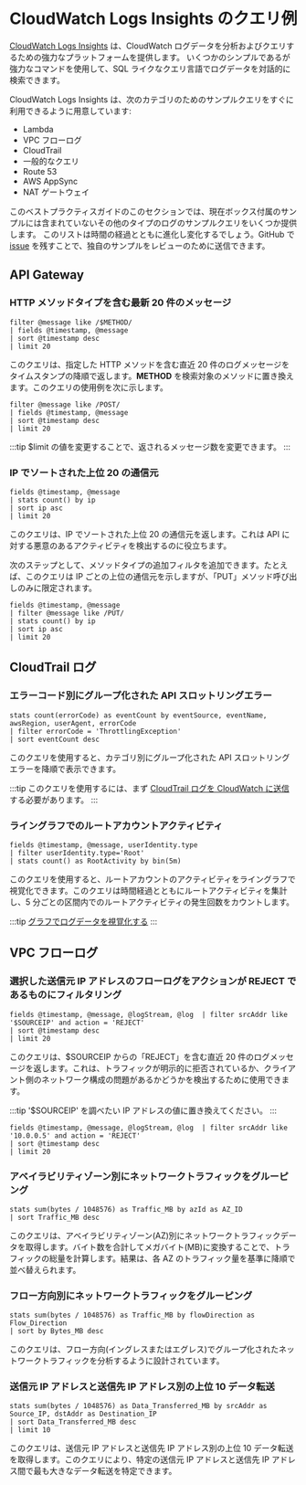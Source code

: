 # CloudWatch Logs Insights のクエリ例

[CloudWatch Logs Insights](https://docs.aws.amazon.com/ja_jp/AmazonCloudWatch/latest/logs/AnalyzingLogData.html) は、CloudWatch ログデータを分析およびクエリするための強力なプラットフォームを提供します。 いくつかのシンプルであるが強力なコマンドを使用して、SQL ライクなクエリ言語でログデータを対話的に検索できます。

CloudWatch Logs Insights は、次のカテゴリのためのサンプルクエリをすぐに利用できるように用意しています:

- Lambda
- VPC フローログ  
- CloudTrail
- 一般的なクエリ
- Route 53
- AWS AppSync
- NAT ゲートウェイ

このベストプラクティスガイドのこのセクションでは、現在ボックス付属のサンプルには含まれていないその他のタイプのログのサンプルクエリをいくつか提供します。 このリストは時間の経過とともに進化し変化するでしょう。GitHub で [issue](https://github.com/aws-observability/observability-best-practices/issues) を残すことで、独自のサンプルをレビューのために送信できます。

## API Gateway

### HTTP メソッドタイプを含む最新 20 件のメッセージ

```
filter @message like /$METHOD/ 
| fields @timestamp, @message
| sort @timestamp desc
| limit 20
```

このクエリは、指定した HTTP メソッドを含む直近 20 件のログメッセージをタイムスタンプの降順で返します。**METHOD** を検索対象のメソッドに置き換えます。このクエリの使用例を次に示します。

```
filter @message like /POST/ 
| fields @timestamp, @message
| sort @timestamp desc
| limit 20
```  

:::tip
    $limit の値を変更することで、返されるメッセージ数を変更できます。
:::

### IP でソートされた上位 20 の通信元

```
fields @timestamp, @message
| stats count() by ip
| sort ip asc
| limit 20
```

このクエリは、IP でソートされた上位 20 の通信元を返します。これは API に対する悪意のあるアクティビティを検出するのに役立ちます。

次のステップとして、メソッドタイプの追加フィルタを追加できます。たとえば、このクエリは IP ごとの上位の通信元を示しますが、「PUT」メソッド呼び出しのみに限定されます。

```
fields @timestamp, @message
| filter @message like /PUT/
| stats count() by ip
| sort ip asc
| limit 20
```

## CloudTrail ログ

### エラーコード別にグループ化された API スロットリングエラー

```
stats count(errorCode) as eventCount by eventSource, eventName, awsRegion, userAgent, errorCode
| filter errorCode = 'ThrottlingException' 
| sort eventCount desc
```

このクエリを使用すると、カテゴリ別にグループ化された API スロットリングエラーを降順で表示できます。

:::tip
    このクエリを使用するには、まず [CloudTrail ログを CloudWatch に送信](https://docs.aws.amazon.com/ja_jp/awscloudtrail/latest/userguide/send-cloudtrail-events-to-cloudwatch-logs.html) する必要があります。
:::

### ライングラフでのルートアカウントアクティビティ

```
fields @timestamp, @message, userIdentity.type 
| filter userIdentity.type='Root' 
| stats count() as RootActivity by bin(5m)
```

このクエリを使用すると、ルートアカウントのアクティビティをライングラフで視覚化できます。このクエリは時間経過とともにルートアクティビティを集計し、5 分ごとの区間内でのルートアクティビティの発生回数をカウントします。

:::tip
     [グラフでログデータを視覚化する](https://docs.aws.amazon.com/ja_jp/AmazonCloudWatch/latest/logs/CWL_Insights-Visualizing-Log-Data.html)
:::

## VPC フローログ

### 選択した送信元 IP アドレスのフローログをアクションが REJECT であるものにフィルタリング

```
fields @timestamp, @message, @logStream, @log  | filter srcAddr like '$SOURCEIP' and action = 'REJECT'
| sort @timestamp desc
| limit 20
```

このクエリは、$SOURCEIP からの「REJECT」を含む直近 20 件のログメッセージを返します。これは、トラフィックが明示的に拒否されているか、クライアント側のネットワーク構成の問題があるかどうかを検出するために使用できます。 

:::tip
    '$SOURCEIP' を調べたい IP アドレスの値に置き換えてください。
:::

```
fields @timestamp, @message, @logStream, @log  | filter srcAddr like '10.0.0.5' and action = 'REJECT'
| sort @timestamp desc
| limit 20
```

### アベイラビリティゾーン別にネットワークトラフィックをグルーピング

```
stats sum(bytes / 1048576) as Traffic_MB by azId as AZ_ID 
| sort Traffic_MB desc
```

このクエリは、アベイラビリティゾーン(AZ)別にネットワークトラフィックデータを取得します。バイト数を合計してメガバイト(MB)に変換することで、トラフィックの総量を計算します。結果は、各 AZ のトラフィック量を基準に降順で並べ替えられます。

### フロー方向別にネットワークトラフィックをグルーピング

```
stats sum(bytes / 1048576) as Traffic_MB by flowDirection as Flow_Direction 
| sort by Bytes_MB desc
```

このクエリは、フロー方向(イングレスまたはエグレス)でグループ化されたネットワークトラフィックを分析するように設計されています。

### 送信元 IP アドレスと送信先 IP アドレス別の上位 10 データ転送

```
stats sum(bytes / 1048576) as Data_Transferred_MB by srcAddr as Source_IP, dstAddr as Destination_IP 
| sort Data_Transferred_MB desc 
| limit 10
```

このクエリは、送信元 IP アドレスと送信先 IP アドレス別の上位 10 データ転送を取得します。このクエリにより、特定の送信元 IP アドレスと送信先 IP アドレス間で最も大きなデータ転送を特定できます。
